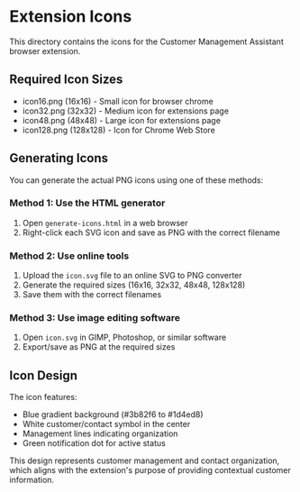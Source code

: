 # Extension Icons

This directory contains the icons for the Customer Management Assistant browser extension.

## Required Icon Sizes

- icon16.png (16x16) - Small icon for browser chrome
- icon32.png (32x32) - Medium icon for extensions page
- icon48.png (48x48) - Large icon for extensions page
- icon128.png (128x128) - Icon for Chrome Web Store

## Generating Icons

You can generate the actual PNG icons using one of these methods:

### Method 1: Use the HTML generator
1. Open `generate-icons.html` in a web browser
2. Right-click each SVG icon and save as PNG with the correct filename

### Method 2: Use online tools
1. Upload the `icon.svg` file to an online SVG to PNG converter
2. Generate the required sizes (16x16, 32x32, 48x48, 128x128)
3. Save them with the correct filenames

### Method 3: Use image editing software
1. Open `icon.svg` in GIMP, Photoshop, or similar software
2. Export/save as PNG at the required sizes

## Icon Design

The icon features:
- Blue gradient background (#3b82f6 to #1d4ed8)
- White customer/contact symbol in the center
- Management lines indicating organization
- Green notification dot for active status

This design represents customer management and contact organization, which aligns with the extension's purpose of providing contextual customer information.